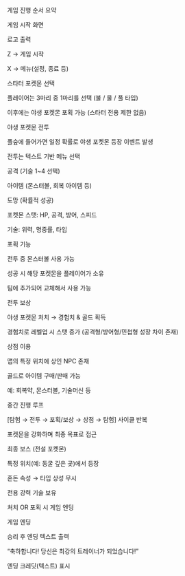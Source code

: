 게임 진행 순서 요약

게임 시작 화면

로고 출력

Z → 게임 시작

X → 메뉴(설정, 종료 등)

스타터 포켓몬 선택

플레이어는 3마리 중 1마리를 선택 (불 / 물 / 풀 타입)

이후에는 야생 포켓몬 포획 가능 (스타터 전용 제한 없음)

야생 포켓몬 전투

풀숲에 들어가면 일정 확률로 야생 포켓몬 등장 이벤트 발생

전투는 텍스트 기반 메뉴 선택

공격 (기술 1~4 선택)

아이템 (몬스터볼, 회복 아이템 등)

도망 (확률적 성공)

포켓몬 스탯: HP, 공격, 방어, 스피드

기술: 위력, 명중률, 타입

포획 기능

전투 중 몬스터볼 사용 가능

성공 시 해당 포켓몬을 플레이어가 소유

팀에 추가되어 교체해서 사용 가능

전투 보상

야생 포켓몬 처치 → 경험치 & 골드 획득

경험치로 레벨업 시 스탯 증가 (공격형/방어형/민첩형 성장 차이 존재)

상점 이용

맵의 특정 위치에 상인 NPC 존재

골드로 아이템 구매/판매 가능

예: 회복약, 몬스터볼, 기술머신 등

중간 진행 루프

[탐험 → 전투 → 포획/보상 → 상점 → 탐험] 사이클 반복

포켓몬을 강화하며 최종 목표로 접근

최종 보스 (전설 포켓몬)

특정 위치(예: 동굴 깊은 곳)에서 등장

혼돈 속성 → 타입 상성 무시

전용 강력 기술 보유

처치 OR 포획 시 게임 엔딩

게임 엔딩

승리 후 엔딩 텍스트 출력

“축하합니다! 당신은 최강의 트레이너가 되었습니다!”

엔딩 크레딧(텍스트) 표시
